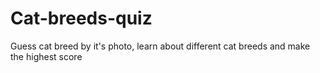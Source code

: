 # Cat-breeds-quiz
Guess cat breed by it's photo, learn about different cat breeds and make the highest score
